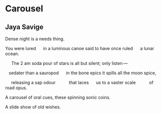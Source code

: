# Carousel
## Jaya Savige
Dense night is a needs thing.

You were lured
     in a luminous canoe
said to have once ruled
     a lunar ocean.

     The 2 am soda pour
of stars is all but silent;
only listen —

   sedater than a sauropod
     in the bone epics
it spills all the moon spice,

     releasing a sap odour
          that laces
     us to a vaster scale
          of road opus.

A carousel of oral cues,
these spinning sonic coins.

A slide show of old wishes.
